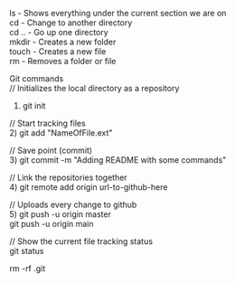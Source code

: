 

ls  - Shows everything under the current section we are on <br>
cd  - Change to another directory <br>
cd .. - Go up one directory <br>
mkdir - Creates a new folder <br>
touch - Creates a new file <br>
rm  -  Removes a folder or file <br>


Git commands <br>
// Initializes the local directory as a repository <br>
1) git init  <br>

// Start tracking files <br>
2) git add "NameOfFile.ext" <br>

// Save point (commit) <br>
3) git commit -m "Adding README with some commands" <br>

// Link the repositories together <br>
4) git remote add origin url-to-github-here <br>

// Uploads every change to github <br>
5) git push -u origin master <br>
   git push -u origin main <br>

// Show the current file tracking status  <br>
git status  <br>

rm -rf .git <br>
